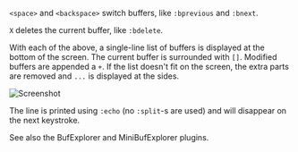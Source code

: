 `<space>` and `<backspace>` switch buffers, like `:bprevious` and `:bnext`.

`X` deletes the current buffer, like `:bdelete`.

With each of the above, a single-line list of buffers is displayed at the bottom of the screen.  The current buffer is
surrounded with `[]`.  Modified buffers are appended a `+`.  If the list doesn't fit on the screen, the extra parts are
removed and `...` is displayed at the sides.

![Screenshot](https://raw.github.com/ngn/vim-buf/master/screenshot.png)

The line is printed using `:echo` (no `:split`-s are used) and will disappear on the next keystroke.

See also the BufExplorer and MiniBufExplorer plugins.
